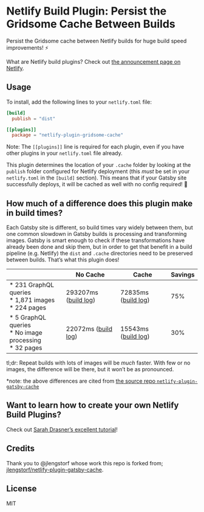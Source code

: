 # Netlify Build Plugin: Persist the Gridsome Cache Between Builds

Persist the Gridsome cache between Netlify builds for huge build speed improvements! ⚡️

What are Netlify build plugins? Check out [the announcement page on Netlify](https://www.netlify.com/products/build/plugins/).

## Usage

To install, add the following lines to your `netlify.toml` file:

```toml
[build]
  publish = "dist"

[[plugins]]
  package = "netlify-plugin-gridsome-cache"
```

Note: The `[[plugins]]` line is required for each plugin, even if you have other plugins in your `netlify.toml` file already.

This plugin determines the location of your `.cache` folder by looking at the `publish` folder configured for Netlify deployment (this _must_ be set in your `netlify.toml` in the `[build]` section). This means that if your Gatsby site successfully deploys, it will be cached as well with no config required! 🎉

## How much of a difference does this plugin make in build times?

Each Gatsby site is different, so build times vary widely between them, but one common slowdown in Gatsby builds is processing and transforming images. Gatsby is smart enough to check if these transformations have already been done and skip them, but in order to get that benefit in a build pipeline (e.g. Netlify) the `dist` and `.cache` directories need to be preserved between builds. That’s what this plugin does!

|                                                            | No Cache                                                                                                | Cache                                                                                                   | Savings |
|------------------------------------------------------------|---------------------------------------------------------------------------------------------------------|---------------------------------------------------------------------------------------------------------|---------|
| * 231 GraphQL queries<br>* 1,871 images<br>* 224 pages     | 293207ms ([build log](https://app.netlify.com/sites/lengstorf/deploys/5dceed27d58a580008daaccc))        | 72835ms ([build log](https://app.netlify.com/sites/lengstorf/deploys/5dcef2463da4810008d48aaa))         | 75%     |
| * 5 GraphQL queries<br>* No image processing<br>* 32 pages | 22072ms ([build log](https://app.netlify.com/sites/build-plugin-test/deploys/5dceed49e746a200091c76fe)) | 15543ms ([build log](https://app.netlify.com/sites/build-plugin-test/deploys/5dceedbfad95d0000bcd46d1)) | 30%     |

tl;dr: Repeat builds with lots of images will be _much_ faster. With few or no images, the difference will be there, but it won’t be as pronounced.

\*note: the above differences are cited from [the source repo `netlify-plugin-gatsby-cache`](https://github.com/jlengstorf/netlify-plugin-gatsby-cache#how-much-of-a-difference-does-this-plugin-make-in-build-times)

## Want to learn how to create your own Netlify Build Plugins?

Check out [Sarah Drasner’s excellent tutorial](https://www.netlify.com/blog/2019/10/16/creating-and-using-your-first-netlify-build-plugin/?utm_source=github&utm_medium=netlify-plugin-gatsby-cache-jl&utm_campaign=devex)!

## Credits

Thank you to @jlengstorf whose work this repo is forked from; [jlengstorf/netlify-plugin-gatsby-cache](https://github.com/jlengstorf/netlify-plugin-gatsby-cache).

## License

MIT
